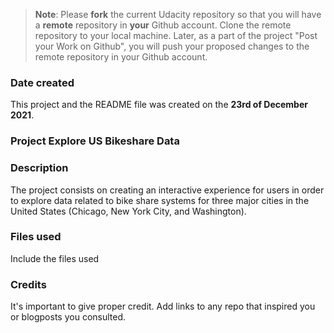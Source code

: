 >**Note**: Please **fork** the current Udacity repository so that you will have a **remote** repository in **your** Github account. Clone the remote repository to your local machine. Later, as a part of the project "Post your Work on Github", you will push your proposed changes to the remote repository in your Github account.

### Date created
This project and the README file was created on the **23rd of December 2021**.

### Project Explore US Bikeshare Data

### Description
The project consists on creating an interactive experience for users in order to explore data related to bike share systems for three major cities in the United States (Chicago, New York City, and Washington).

### Files used
Include the files used

### Credits
It's important to give proper credit. Add links to any repo that inspired you or blogposts you consulted.
